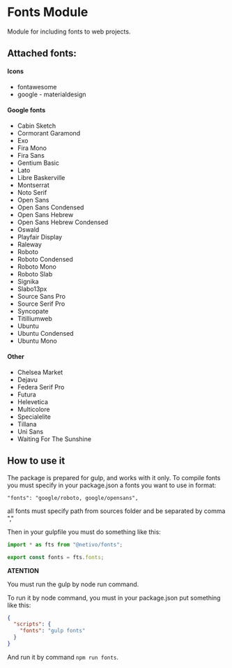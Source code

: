 # Fonts Module
Module for including fonts to web projects.

## Attached fonts:
#### Icons
- fontawesome
- google - materialdesign
#### Google fonts
- Cabin Sketch
- Cormorant Garamond
- Exo
- Fira Mono
- Fira Sans
- Gentium Basic
- Lato
- Libre Baskerville
- Montserrat
- Noto Serif
- Open Sans
- Open Sans Condensed
- Open Sans Hebrew
- Open Sans Hebrew Condensed
- Oswald
- Playfair Display
- Raleway
- Roboto
- Roboto Condensed
- Roboto Mono
- Roboto Slab
- Signika
- Slabo13px
- Source Sans Pro
- Source Serif Pro
- Syncopate
- Titilliumweb
- Ubuntu
- Ubuntu Condensed
- Ubuntu Mono
#### Other
- Chelsea Market
- Dejavu
- Federa Serif Pro
- Futura
- Helevetica
- Multicolore
- Specialelite
- Tillana
- Uni Sans
- Waiting For The Sunshine

## How to use it

The package is prepared for gulp, and works with it only.
To compile fonts you must specify in your package.json a fonts you want to use in format:

`"fonts": "google/roboto, google/opensans",` 

all fonts must specify path from sources folder and be separated by comma ","

Then in your gulpfile you must do something like this:

```javascript
import * as fts from "@netivo/fonts";

export const fonts = fts.fonts;
``` 

__ATENTION__

You must run the gulp by node run command.

To run it by node command, you must in your package.json put something like this:
```json
{
  "scripts": {
    "fonts": "gulp fonts"
  }
}
```

And run it by command `npm run fonts`.